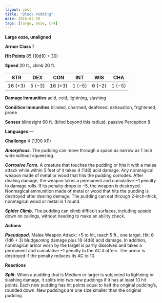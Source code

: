 ```yaml
---
layout: post
title: "Black Pudding"
date: 2016-02-29
tags: [large, ooze, cr4]
---
```


**Large ooze, unaligned**

**Armor Class** 7

**Hit Points** 85 (10d10 + 30)

**Speed** 20 ft., climb 20 ft.

|   STR   |   DEX   |   CON   |   INT   |   WIS   |   CHA   |
|:-----:|:-----:|:-----:|:-----:|:-----:|:-----:|
| 16 (+3) | 5 (−3) | 16 (+3) | 1 (−5) | 6 (−2) | 1 (−5) |

**Damage Immunities** acid, cold, lightning, slashing 

**Condition Immunities** blinded, charmed, deafened, exhaustion, frightened, prone 

**Senses** blindsight 60 ft. (blind beyond this radius), passive Perception 8 

**Languages** — 

**Challenge** 4 (1,100 XP)

***Amorphous.*** The pudding can move through a space as narrow as 1 inch wide without squeezing. 

***Corrosive Form.*** A creature that touches the pudding or hits it with a melee attack while within 5 feet of it takes 4 (1d8) acid damage. Any nonmagical weapon made of metal or wood that hits the pudding corrodes. After dealing damage, the weapon takes a permanent and cumulative −1 penalty to damage rolls. If its penalty drops to −5, the weapon is destroyed. Nonmagical ammunition made of metal or wood that hits the pudding is destroyed after dealing damage. The pudding can eat through 2-inch-thick, nonmagical wood or metal in 1 round. 

***Spider Climb.*** The pudding can climb difficult surfaces, including upside down on ceilings, without needing to make an ability check. 

**Actions**

***Pseudopod.*** Melee Weapon Attack: +5 to hit, reach 5 ft., one target. Hit: 6 (1d6 + 3) bludgeoning damage plus 18 (4d8) acid damage. In addition, nonmagical armor worn by the target is partly dissolved and takes a permanent and cumulative −1 penalty to the AC it offers. The armor is destroyed if the penalty reduces its AC to 10. 

**Reactions**

***Split.*** When a pudding that is Medium or larger is subjected to lightning or slashing damage, it splits into two new puddings if it has at least 10 hit points. Each new pudding has hit points equal to half the original pudding’s, rounded down. New puddings are one size smaller than the original pudding.
